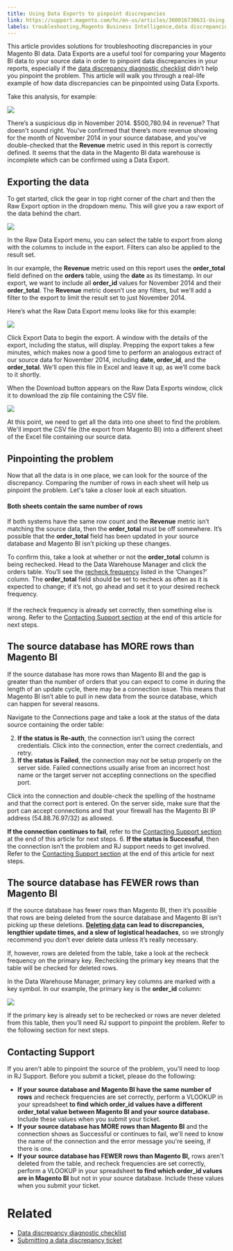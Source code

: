```yaml
---
title: Using Data Exports to pinpoint discrepancies
link: https://support.magento.com/hc/en-us/articles/360016730631-Using-Data-Exports-to-pinpoint-discrepancies
labels: troubleshooting,Magento Business Intelligence,data discrepancies
---
```


This article provides solutions for troubleshooting discrepancies in your Magento BI data. Data Exports are a useful tool for comparing your Magento BI data to your source data in order to pinpoint data discrepancies in your reports, especially if the [data discrepancy diagnostic checklist](https://support.magento.com/hc/en-us/articles/360016731271-Diagnosing-a-data-discrepancy) didn't help you pinpoint the problem. This article will walk you through a real-life example of how data discrepancies can be pinpointed using Data Exports. 

 Take this analysis, for example:

 ![](https://support.magento.com/hc/article_attachments/360013876972/Exports_Discrepancies_1.png)

 There’s a suspicious dip in November 2014. $500,780.94 in revenue? That doesn't sound right. You've confirmed that there’s more revenue showing for the month of November 2014 in your source database, and you've double-checked that the **Revenue** metric used in this report is correctly defined. It seems that the data in the Magento BI data warehouse is incomplete which can be confirmed using a Data Export.

 Exporting the data
------------------

 To get started, click the gear in top right corner of the chart and then the Raw Export option in the dropdown menu. This will give you a raw export of the data behind the chart.

 ![](https://support.magento.com/hc/article_attachments/360013892331/Export_Discrepancies_5.gif)

 In the Raw Data Export menu, you can select the table to export from along with the columns to include in the export. Filters can also be applied to the result set.

 In our example, the **Revenue** metric used on this report uses the **order\_total** field defined on the **orders** table, using the **date** as its timestamp. In our export, we want to include all **order\_id** values for November 2014 and their **order\_total**. The **Revenue** metric doesn’t use any filters, but we'll add a filter to the export to limit the result set to just November 2014.

 Here’s what the Raw Data Export menu looks like for this example:

 ![](https://support.magento.com/hc/article_attachments/360013892291/Exports_Discrepancies_2.png)

 Click Export Data to begin the export. A window with the details of the export, including the status, will display. Prepping the export takes a few minutes, which makes now a good time to perform an analogous extract of our source data for November 2014, including **date, order\_id**, and the **order\_total**. We'll open this file in Excel and leave it up, as we’ll come back to it shortly.

 When the Download button appears on the Raw Data Exports window, click it to download the zip file containing the CSV file.

 ![](https://support.magento.com/hc/article_attachments/360013892271/Export_Discrepancies_6.png)

 At this point, we need to get all the data into one sheet to find the problem. We'll import the CSV file (the export from Magento BI) into a different sheet of the Excel file containing our source data.

 Pinpointing the problem
-----------------------

 Now that all the data is in one place, we can look for the source of the discrepancy. Comparing the number of rows in each sheet will help us pinpoint the problem. Let's take a closer look at each situation.

 #### Both sheets contain the same number of rows

 If both systems have the same row count and the **Revenue** metric isn’t matching the source data, then the **order\_total** must be off somewhere. It’s possible that the **order\_total** field has been updated in your source database and Magento BI isn’t picking up these changes.

 To confirm this, take a look at whether or not the **order\_total** column is being rechecked. Head to the Data Warehouse Manager and click the orders table. You’ll see the [recheck frequency](https://support.magento.com/hc/en-us/articles/360016506452-Configuring-data-rechecks) listed in the ‘Changes?’ column. The **order\_total** field should be set to recheck as often as it is expected to change; if it’s not, go ahead and set it to your desired recheck frequency.

 #### 

 If the recheck frequency is already set correctly, then something else is wrong. Refer to the [Contacting Support section](#support) at the end of this article for next steps.

 The source database has MORE rows than Magento BI
-------------------------------------------------

 If the source database has more rows than Magento BI and the gap is greater than the number of orders that you can expect to come in during the length of an update cycle, there may be a connection issue. This means that Magento BI isn’t able to pull in new data from the source database, which can happen for several reasons.

 Navigate to the Connections page and take a look at the status of the data source containing the order table:

 
 2.  **If the status is Re-auth**, the connection isn’t using the correct credentials. Click into the connection, enter the correct credentials, and retry.
 4.  **If the status is Failed**, the connection may not be setup properly on the server side. Failed connections usually arise from an incorrect host name or the target server not accepting connections on the specified port.  
   
 Click into the connection and double-check the spelling of the hostname and that the correct port is entered. On the server side, make sure that the port can accept connections and that your firewall has the Magento BI IP address (54.88.76.97/32) as allowed.  
   
 **If the connection continues to fail**, refer to the [Contacting Support section](#support) at the end of this article for next steps.
 6.  **If the status is Successful**, then the connection isn’t the problem and RJ support needs to get involved. Refer to the [Contacting Support section](#support) at the end of this article for next steps.
 
 The source database has FEWER rows than Magento BI
--------------------------------------------------

 If the source database has fewer rows than Magento BI, then it’s possible that rows are being deleted from the source database and Magento BI isn’t picking up these deletions. **[Deleting data](https://support.magento.com/hc/en-us/articles/360016731631-Optimizing-your-database-for-analysis#delete) can lead to discrepancies, lengthier update times, and a slew of logistical headaches**, so we strongly recommend you don’t ever delete data unless it’s really necessary.

 If, however, rows are deleted from the table, take a look at the recheck frequency on the primary key. Rechecking the primary key means that the table will be checked for deleted rows.

 In the Data Warehouse Manager, primary key columns are marked with a key symbol. In our example, the primary key is the **order\_id** column:

 ![](https://support.magento.com/hc/article_attachments/360013876892/Export_Discrepancies_3.png)

 If the primary key is already set to be rechecked or rows are never deleted from this table, then you’ll need RJ support to pinpoint the problem. Refer to the following section for next steps.

 Contacting Support
------------------

 If you aren't able to pinpoint the source of the problem, you'll need to loop in RJ Support. Before you submit a ticket, please do the following:

 
 *  **If your source database and Magento BI have the same number of rows** and recheck frequencies are set correctly, perform a VLOOKUP in your spreadsheet **to find which order\_id values have a different order\_total value between Magento BI and your source database.** Include these values when you submit your ticket.
 *  **If your source database has MORE rows than Magento BI** and the connection shows as Successful or continues to fail, we'll need to know the name of the connection and the error message you're seeing, if there is one.
 *  **If your source database has FEWER rows than Magento BI,** rows aren't deleted from the table, and recheck frequencies are set correctly, perform a VLOOKUP in your spreadsheet **to find which order\_id values are in Magento BI** but not in your source database. Include these values when you submit your ticket.
 
 Related
=======

 
 * [Data discrepancy diagnostic checklist](https://support.magento.com/hc/en-us/articles/360016731271-Diagnosing-a-data-discrepancy)
 * [Submitting a data discrepancy ticket](https://support.magento.com/hc/en-us/articles/360016506472-Submitting-a-data-discrepancy-ticket)
 

